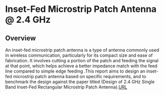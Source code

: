 # Inset-Fed Microstrip Patch Antenna @ 2.4 GHz

## Overview
An inset-fed microstrip patch antenna is a type of antenna commonly used in wireless communication, particularly for its compact size and ease of fabrication. It involves cutting a portion of the patch and feeding the signal at that point, which helps achieve a better impedance match with the feed line compared to simple edge feeding  .This report aims to design an inset-fed microstrip patch antenna based on specific requirements, and to benchmark the design against the paper titled (Design of 2.4 GHz Single Band Inset-Fed Rectangular Microstrip Patch Antenna).[URL](https://www.researchgate.net/publication/379504173_Design_Of_24_GHZ_Single_Band_Inset-Fed_Rectangular_Microstrip_Patch_Antenna) 
